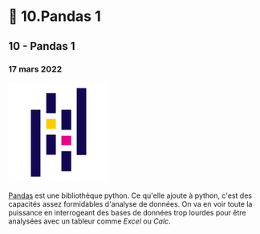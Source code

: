 # 🐼 10.Pandas 1

## 10 - Pandas 1

### 17 mars 2022

![](../.gitbook/assets/pandaslogo2020.png)

[Pandas](https://pandas.pydata.org/pandas-docs/stable/index.html#) est une bibliothèque python. Ce qu'elle ajoute à python, c'est des capacités assez formidables d'analyse de données. On va en voir toute la puissance en interrogeant des bases de données trop lourdes pour être analysées avec un tableur comme _Excel_ ou _Calc_.
